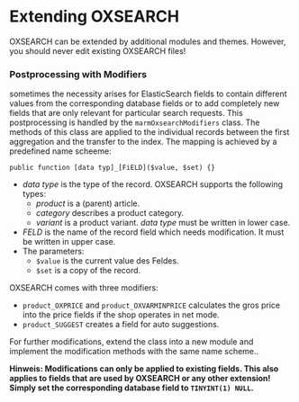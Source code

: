 # Extending OXSEARCH #

OXSEARCH can be extended by additional modules and themes. However, you should never edit existing OXSEARCH files!

### Postprocessing with  Modifiers ###

sometimes the necessity arises for ElasticSearch fields to contain different values from the corresponding database fields or to add completely new fields that are only relevant for particular search requests. This postprocessing is handled by the 
`marmOxsearchModifiers`  class. The methods of this class are applied to the individual records between the first aggregation and the transfer to the index. The mapping is achieved by a predefined name scheeme:

    public function [data typ]_[FiELD]($value, $set) {}
    
 * _data type_ is the type of the record. OXSEARCH supports the following types:
    * _product_ is a (parent) article.
    * _category_ describes a product category.
    * _variant_ is a product variant.
   _data type_ must be written in lower case.
 * _FELD_ is the name of the record field which needs modification. It must be written in upper case.
 * The parameters:
    * `$value` is the current value des Feldes.
    * `$set` is a copy of the record.
    
OXSEARCH comes with three modifiers:

 * `product_OXPRICE` and `product_OXVARMINPRICE` calculates the gros price into the price fields if the shop operates in net mode.
 * `product_SUGGEST` creates a field for auto suggestions.
 
For further modifications, extend the class into a new module and implement the modification methods with the same name scheme..

__Hinweis: Modifications can only be applied to existing fields. This also applies to fields that are used by OXSEARCH or any other extension! Simply set the corresponding database field to  `TINYINT(1) NULL`.__
